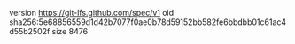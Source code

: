 version https://git-lfs.github.com/spec/v1
oid sha256:5e68856559d1d42b7077f0ae0b78d59152bb582fe6bbdbb01c61ac4d55b2502f
size 8476
